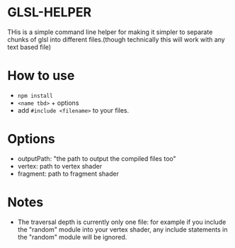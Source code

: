 GLSL-HELPER
=====

THis is a simple command line helper for making it simpler to separate chunks of glsl into different files.(though technically this will work 
with any text based file)


How to use 
===
- `npm install`
- `<name tbd>` + options
- add `#include <filename>` to your files.   

Options
=====
- outputPath: "the path to output the compiled files too"
- vertex: path to vertex shader
- fragment: path to fragment shader


Notes 
====
- The traversal depth is currently only one file: for example if you include the "random" module into your vertex shader, any include statements in the "random" module will be ignored. 
